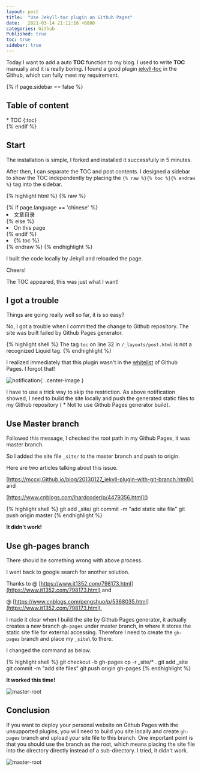 ```yaml
---
layout: post
title:  "Use Jekyll-toc plugin on Github Pages"
date:   2021-03-14 21:11:16 +0800
categories: Github
Published: true
toc: true
sidebar: true
---
```

Today I want to add a auto **TOC** function to my blog. I used to write **TOC** manually and it is really boring. I found a good plugin [jekyll-toc](https://Github.com/toshimaru/jekyll-toc) in the Github, which can fully meet my requirement. 

{% if page.sidebar == false %}
<div class = "separator"></div>
<h2 class="no_toc">Table of content</h2>
* TOC
{:toc}
<div class = "separator"></div>
{% endif %}

## Start

The installation is simple, I forked and installed it successfully in 5 minutes. 

After then, I can separate the TOC and post contents. I designed a sidebar to show the TOC independently by placing the `{% raw %}{% toc %}{% endraw %}` tag into the sidebar.

{% highlight html %}
{% raw %}
<!-- put sidebar! -->
<div class="post-index-container">
	{% if page.language == 'chinese' %}
		<li class = "post-index">文章目录</li>
	{% else %}
		<li class = "post-index">On this page</li>
	{% endif %}
		<li>{% toc %}</li>
</div>
{% endraw %}
{% endhighlight %}


I built the code locally by Jekyll and reloaded the page. 

Cheers! 

The TOC appeared, this was just what I want!

## I got a trouble

Things are going really well so far, it is so easy?

No, I got a trouble when I committed the change to Github repository. The site was built failed by Github Pages generator. 

{% highlight shell %}
The tag `toc` on line 32 in `/_layouts/post.html` is not a recognized Liquid tag.
{% endhighlight %}

I realized immediately that this plugin wasn't in the [whitelist](https://pages.Github.com/versions/) of Github Pages. I forgot that!

![notification]({{site.baseurl}}/assets/image/blog-jekyll-toc-01.PNG){: .center-image }

I have to use a trick way to skip the restriction. As above notification showed, I need to build the site locally and push the generated static files to my Github repository ( * Not to use Github Pages generator build).

## Use Master branch

Followed this message, I checked the root path in my Github Pages, it was master branch. 

So I added the site file `_site/` to the master branch and push to origin. 

Here are two articles talking about this issue.

[https://mccxj.Github.io/blog/20130127_jekyll-plugin-with-git-branch.html]() and

[https://www.cnblogs.com/ihardcoder/p/4479356.html]()

{% highlight shell %}
git add _site/
git commit -m "add static site file"
git push origin master
{% endhighlight %}

**It didn't work!** 

## Use gh-pages branch

There should be something wrong with above process.

I went back to google search for another solution. 

Thanks to @ [https://www.it1352.com/798173.html](https://www.it1352.com/798173.html) and 

@ [https://www.cnblogs.com/pengshuo/p/5368035.html](https://www.it1352.com/798173.html), 

I made it clear when I build the site by Github Pages generator, it actually creates a new branch `gh-pages` under master branch, in where it stores the static site file for external accessing. Therefore I need to create the `gh-pages` branch and place my `_site\` to there.

I changed the command as below.

{% highlight shell %}
git checkout -b gh-pages
cp -r _site/* .
git add _site
git commit -m "add site files"
git push origin gh-pages
{% endhighlight %}

**It worked this time!** 

![master-root]({{site.baseurl}}/assets/image/blog-jekyll-toc-02.PNG)


## Conclusion

If you want to deploy your personal website on Github Pages with the unsupported plugins, you will need to build you site locally and create `gh-pages` branch and upload your site file to this branch. One important point is that you should use the branch as the root, which means placing the site file into the directory directly instead of a sub-directory. I tried, it didn't work.

![master-root]({{site.baseurl}}/assets/image/blog-jekyll-toc-03.PNG)
